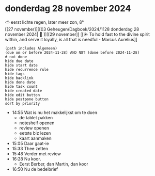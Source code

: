 # donderdag 28 november 2024

⛅ eerst lichte regen, later meer zon, 8°<br>[[27 november]][[03 Geheugen/Dagboek/2024/1128 donderdag 28 november 2024| 📓 ]][[29 november]]
[[☀️ To hold fast to the divine spirit within, and serve it loyally, is all that is needful - Marcus Aurelius]]
```tasks
(path includes Algemeen)
(due on or before 2024-11-28) AND NOT (done before 2024-11-28)
# not done
hide due date
hide start date
hide recurrence rule
hide tags
hide backlink
hide done date
hide task count
hide created date
hide edit button
hide postpone button 
sort by priority 
```
- 14:55 Wat is nu het makkelijkst om te doen 
	- de tablet pakken
	- noteshelf openen
	- review openen
	- eetste blz lezen
	- kaart aanmaken
- 15:05 Daar gaat-ie 
- 15:33 Thee zetten 
- 15:48 Verder met review 
- 16:28 Nu koor. 
	- Eerst Berber, dan Martin, dan koor 
- 16:50 Nu de bedelbrief  